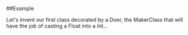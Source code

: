 
<!---
FrozenIsBool True
-->

##Example

Let's invent our first class decorated by a Doer, the MakerClass
that will have the job of casting a Float into a Int... 